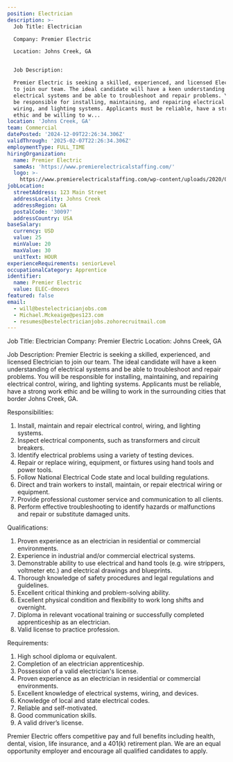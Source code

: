 ```yaml
---
position: Electrician
description: >-
  Job Title: Electrician

  Company: Premier Electric

  Location: Johns Creek, GA


  Job Description:

  Premier Electric is seeking a skilled, experienced, and licensed Electrician
  to join our team. The ideal candidate will have a keen understanding of
  electrical systems and be able to troubleshoot and repair problems. You will
  be responsible for installing, maintaining, and repairing electrical control,
  wiring, and lighting systems. Applicants must be reliable, have a strong work
  ethic and be willing to w...
location: 'Johns Creek, GA'
team: Commercial
datePosted: '2024-12-09T22:26:34.306Z'
validThrough: '2025-02-07T22:26:34.306Z'
employmentType: FULL_TIME
hiringOrganization:
  name: Premier Electric
  sameAs: 'https://www.premierelectricalstaffing.com/'
  logo: >-
    https://www.premierelectricalstaffing.com/wp-content/uploads/2020/05/Premier-Electrical-Staffing-logo.png
jobLocation:
  streetAddress: 123 Main Street
  addressLocality: Johns Creek
  addressRegion: GA
  postalCode: '30097'
  addressCountry: USA
baseSalary:
  currency: USD
  value: 25
  minValue: 20
  maxValue: 30
  unitText: HOUR
experienceRequirements: seniorLevel
occupationalCategory: Apprentice
identifier:
  name: Premier Electric
  value: ELEC-dmoevs
featured: false
email:
  - will@bestelectricianjobs.com
  - Michael.Mckeaige@pes123.com
  - resumes@bestelectricianjobs.zohorecruitmail.com
---
```




Job Title: Electrician
Company: Premier Electric
Location: Johns Creek, GA

Job Description:
Premier Electric is seeking a skilled, experienced, and licensed Electrician to join our team. The ideal candidate will have a keen understanding of electrical systems and be able to troubleshoot and repair problems. You will be responsible for installing, maintaining, and repairing electrical control, wiring, and lighting systems. Applicants must be reliable, have a strong work ethic and be willing to work in the surrounding cities that border Johns Creek, GA.

Responsibilities:

1. Install, maintain and repair electrical control, wiring, and lighting systems.
2. Inspect electrical components, such as transformers and circuit breakers.
3. Identify electrical problems using a variety of testing devices.
4. Repair or replace wiring, equipment, or fixtures using hand tools and power tools.
5. Follow National Electrical Code state and local building regulations.
6. Direct and train workers to install, maintain, or repair electrical wiring or equipment.
7. Provide professional customer service and communication to all clients.
8. Perform effective troubleshooting to identify hazards or malfunctions and repair or substitute damaged units.

Qualifications:

1. Proven experience as an electrician in residential or commercial environments.
2. Experience in industrial and/or commercial electrical systems.
3. Demonstrable ability to use electrical and hand tools (e.g. wire strippers, voltmeter etc.) and electrical drawings and blueprints.
4. Thorough knowledge of safety procedures and legal regulations and guidelines.
5. Excellent critical thinking and problem-solving ability.
6. Excellent physical condition and flexibility to work long shifts and overnight.
7. Diploma in relevant vocational training or successfully completed apprenticeship as an electrician.
8. Valid license to practice profession.

Requirements:

1. High school diploma or equivalent.
2. Completion of an electrician apprenticeship.
3. Possession of a valid electrician's license.
4. Proven experience as an electrician in residential or commercial environments.
5. Excellent knowledge of electrical systems, wiring, and devices.
6. Knowledge of local and state electrical codes.
7. Reliable and self-motivated.
8. Good communication skills.
9. A valid driver’s license.

Premier Electric offers competitive pay and full benefits including health, dental, vision, life insurance, and a 401(k) retirement plan. We are an equal opportunity employer and encourage all qualified candidates to apply.